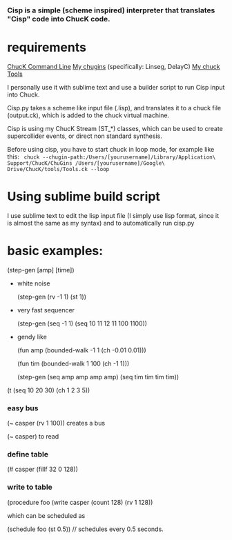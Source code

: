 ### Cisp is a simple (scheme inspired) interpreter that translates "Cisp" code into ChucK code.

# requirements

[ChucK Command Line](http://chuck.cs.princeton.edu/release/)
[My chugins](https://github.com/casperschipper/chugins) (specifically: Linseg, DelayC)
[My chuck Tools](https://github.com/casperschipper/ChucK-Tools)

I personally use it with sublime text and use a builder script to run Cisp input into Chuck.

Cisp.py takes a scheme like input file (.lisp), and translates it to a chuck file (output.ck), which is added to the chuck virtual machine.

Cisp is using my ChucK Stream (ST_*) classes, which can be used to create supercollider events, or direct non standard synthesis.

Before using cisp, you have to start chuck in loop mode, for example like this:
` chuck --chugin-path:/Users/[yourusername]/Library/Application\ Support/ChucK/ChuGins /Users/[yourusername]/Google\ Drive/ChucK/tools/Tools.ck --loop`

# Using sublime build script

I use sublime text to edit the lisp input file (I simply use lisp format, since it is almost the same as my syntax) 
and to automatically run cisp.py 

# basic examples:

(step-gen [amp] [time])


* white noise

	(step-gen 
  		(rv -1 1) 
  		(st 1))


* very fast sequencer

	(step-gen
  		(seq -1 1)
  		(seq 10 11 12 11 100 1100))

* gendy like

	(fun amp
		(bounded-walk -1 1 (ch -0.01 0.01)))

	(fun tim
		(bounded-walk 1 100 (ch -1 1)))

	(step-gen
		(seq amp amp amp amp)
		(seq tim tim tim tim))



(t
	(seq 10 20 30)
	(ch 1 2 3 5))

### easy bus

(~ casper (rv 1 100)) creates a bus

(~ casper) to read

### define table

(# casper (fillf 32 0 128))

### write to table

(procedure foo (write casper (count 128) (rv 1 128))

which can be scheduled as

(schedule foo (st 0.5)) // schedules every 0.5 seconds.


